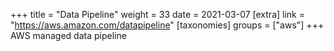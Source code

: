 +++
title = "Data Pipeline"
weight = 33
date = 2021-03-07
[extra]
link = "https://aws.amazon.com/datapipeline"
[taxonomies]
groups = ["aws"]
+++
AWS managed data pipeline

